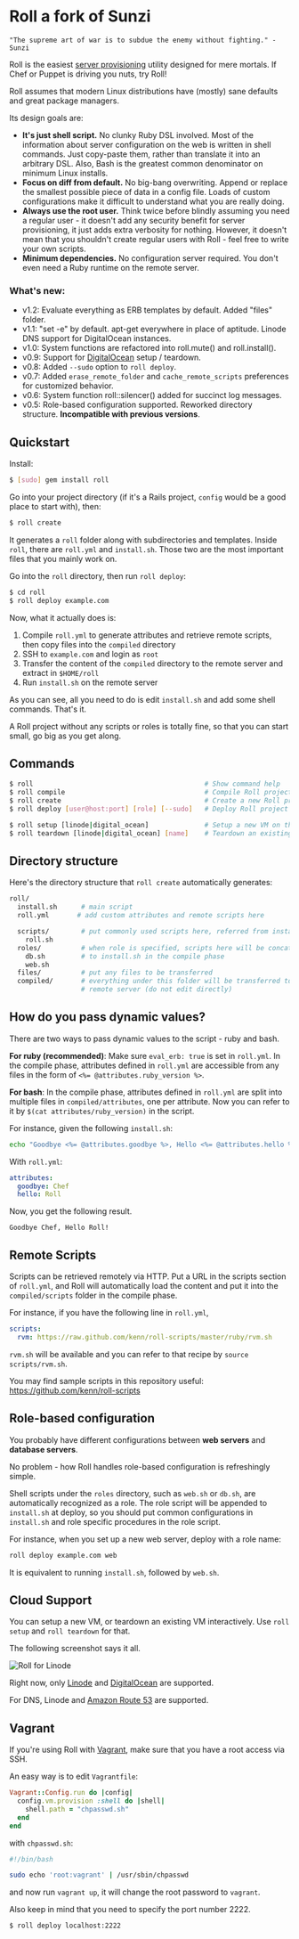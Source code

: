 Roll a fork of Sunzi
====================

```
"The supreme art of war is to subdue the enemy without fighting." - Sunzi
```

Roll is the easiest [server provisioning](http://en.wikipedia.org/wiki/Provisioning#Server_provisioning) utility designed for mere mortals. If Chef or Puppet is driving you nuts, try Roll!

Roll assumes that modern Linux distributions have (mostly) sane defaults and great package managers.

Its design goals are:

* **It's just shell script.** No clunky Ruby DSL involved. Most of the information about server configuration on the web is written in shell commands. Just copy-paste them, rather than translate it into an arbitrary DSL. Also, Bash is the greatest common denominator on minimum Linux installs.
* **Focus on diff from default.** No big-bang overwriting. Append or replace the smallest possible piece of data in a config file. Loads of custom configurations make it difficult to understand what you are really doing.
* **Always use the root user.** Think twice before blindly assuming you need a regular user - it doesn't add any security benefit for server provisioning, it just adds extra verbosity for nothing. However, it doesn't mean that you shouldn't create regular users with Roll - feel free to write your own scripts.
* **Minimum dependencies.** No configuration server required. You don't even need a Ruby runtime on the remote server.

### What's new:

* v1.2: Evaluate everything as ERB templates by default. Added "files" folder.
* v1.1: "set -e" by default. apt-get everywhere in place of aptitude. Linode DNS support for DigitalOcean instances.
* v1.0: System functions are refactored into roll.mute() and roll.install().
* v0.9: Support for [DigitalOcean](https://www.digitalocean.com) setup / teardown.
* v0.8: Added `--sudo` option to `roll deploy`.
* v0.7: Added `erase_remote_folder` and `cache_remote_scripts` preferences for customized behavior.
* v0.6: System function roll::silencer() added for succinct log messages.
* v0.5: Role-based configuration supported. Reworked directory structure. **Incompatible with previous versions**.

Quickstart
----------

Install:

```bash
$ [sudo] gem install roll
```

Go into your project directory (if it's a Rails project, `config` would be a good place to start with), then:

```bash
$ roll create
```

It generates a `roll` folder along with subdirectories and templates. Inside `roll`, there are `roll.yml` and `install.sh`. Those two are the most important files that you mainly work on.

Go into the `roll` directory, then run `roll deploy`:

```bash
$ cd roll
$ roll deploy example.com
```

Now, what it actually does is:

1. Compile `roll.yml` to generate attributes and retrieve remote scripts, then copy files into the `compiled` directory
1. SSH to `example.com` and login as `root`
1. Transfer the content of the `compiled` directory to the remote server and extract in `$HOME/roll`
1. Run `install.sh` on the remote server

As you can see, all you need to do is edit `install.sh` and add some shell commands. That's it.

A Roll project without any scripts or roles is totally fine, so that you can start small, go big as you get along.

Commands
--------

```bash
$ roll                                           # Show command help
$ roll compile                                   # Compile Roll project
$ roll create                                    # Create a new Roll project
$ roll deploy [user@host:port] [role] [--sudo]   # Deploy Roll project

$ roll setup [linode|digital_ocean]              # Setup a new VM on the cloud services
$ roll teardown [linode|digital_ocean] [name]    # Teardown an existing VM on the cloud services
```

Directory structure
-------------------

Here's the directory structure that `roll create` automatically generates:

```bash
roll/
  install.sh      # main script
  roll.yml       # add custom attributes and remote scripts here

  scripts/        # put commonly used scripts here, referred from install.sh
    roll.sh
  roles/          # when role is specified, scripts here will be concatenated
    db.sh         # to install.sh in the compile phase
    web.sh
  files/          # put any files to be transferred
  compiled/       # everything under this folder will be transferred to the
                  # remote server (do not edit directly)
```

How do you pass dynamic values?
-------------------------------

There are two ways to pass dynamic values to the script - ruby and bash.

**For ruby (recommended)**: Make sure `eval_erb: true` is set in `roll.yml`. In the compile phase, attributes defined in `roll.yml` are accessible from any files in the form of `<%= @attributes.ruby_version %>`.

**For bash**: In the compile phase, attributes defined in `roll.yml` are split into multiple files in `compiled/attributes`, one per attribute. Now you can refer to it by `$(cat attributes/ruby_version)` in the script.

For instance, given the following `install.sh`:

```bash
echo "Goodbye <%= @attributes.goodbye %>, Hello <%= @attributes.hello %>!"
```

With `roll.yml`:

```yaml
attributes:
  goodbye: Chef
  hello: Roll
```

Now, you get the following result.

```
Goodbye Chef, Hello Roll!
```

Remote Scripts
--------------

Scripts can be retrieved remotely via HTTP. Put a URL in the scripts section of `roll.yml`, and Roll will automatically load the content and put it into the `compiled/scripts` folder in the compile phase.

For instance, if you have the following line in `roll.yml`,

```yaml
scripts:
  rvm: https://raw.github.com/kenn/roll-scripts/master/ruby/rvm.sh
```

`rvm.sh` will be available and you can refer to that recipe by `source scripts/rvm.sh`.

You may find sample scripts in this repository useful: https://github.com/kenn/roll-scripts

Role-based configuration
------------------------

You probably have different configurations between **web servers** and **database servers**.

No problem - how Roll handles role-based configuration is refreshingly simple.

Shell scripts under the `roles` directory, such as `web.sh` or `db.sh`, are automatically recognized as a role. The role script will be appended to `install.sh` at deploy, so you should put common configurations in `install.sh` and role specific procedures in the role script.

For instance, when you set up a new web server, deploy with a role name:

```bash
roll deploy example.com web
```

It is equivalent to running `install.sh`, followed by `web.sh`.

Cloud Support
-------------

You can setup a new VM, or teardown an existing VM interactively. Use `roll setup` and `roll teardown` for that.

The following screenshot says it all.

![Roll for Linode](http://farm8.staticflickr.com/7210/6783789868_ab89010d5c.jpg)

Right now, only [Linode](http://www.linode.com/) and [DigitalOcean](https://www.digitalocean.com) are supported.

For DNS, Linode and [Amazon Route 53](http://aws.amazon.com/route53/) are supported.

Vagrant
-------

If you're using Roll with [Vagrant](http://vagrantup.com/), make sure that you have a root access via SSH.

An easy way is to edit `Vagrantfile`:

```ruby
Vagrant::Config.run do |config|
  config.vm.provision :shell do |shell|
    shell.path = "chpasswd.sh"
  end
end
```

with `chpasswd.sh`:

```bash
#!/bin/bash

sudo echo 'root:vagrant' | /usr/sbin/chpasswd
```

and now run `vagrant up`, it will change the root password to `vagrant`.

Also keep in mind that you need to specify the port number 2222.

```bash
$ roll deploy localhost:2222
```
